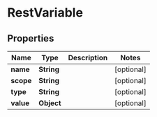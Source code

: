 # RestVariable

## Properties
Name | Type | Description | Notes
------------ | ------------- | ------------- | -------------
**name** | **String** |  |  [optional]
**scope** | **String** |  |  [optional]
**type** | **String** |  |  [optional]
**value** | **Object** |  |  [optional]
